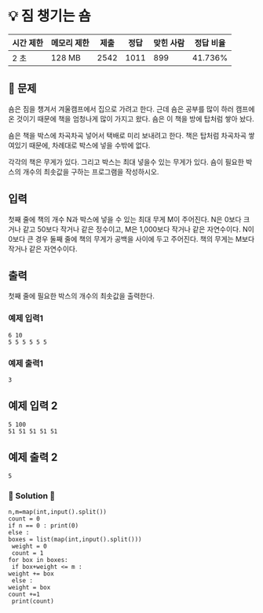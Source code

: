 # 💡 짐 챙기는 숌

| 시간 제한 | 메모리 제한 | 제출   | 정답   | 맞힌 사람 | 정답 비율   |
| ----- | ------ | ---- | ---- | ----- | ------- |
| 2 초   | 128 MB | 2542 | 1011 | 899   | 41.736% |

## 📃 문제

숌은 짐을 챙겨서 겨울캠프에서 집으로 가려고 한다. 근데 숌은 공부를 많이 하러 캠프에 온 것이기 때문에 책을 엄청나게 많이 가지고 왔다. 숌은 이 책을 방에 탑처럼 쌓아 놨다.

숌은 책을 박스에 차곡차곡 넣어서 택배로 미리 보내려고 한다. 책은 탑처럼 차곡차곡 쌓여있기 때문에, 차례대로 박스에 넣을 수밖에 없다.

각각의 책은 무게가 있다. 그리고 박스는 최대 넣을수 있는 무게가 있다. 숌이 필요한 박스의 개수의 최솟값을 구하는 프로그램을 작성하시오.

## 입력

첫째 줄에 책의 개수 N과 박스에 넣을 수 있는 최대 무게 M이 주어진다. N은 0보다 크거나 같고 50보다 작거나 같은 정수이고, M은 1,000보다 작거나 같은 자연수이다. N이 0보다 큰 경우 둘째 줄에 책의 무게가 공백을 사이에 두고 주어진다. 책의 무게는 M보다 작거나 같은 자연수이다.

## 출력

첫째 줄에 필요한 박스의 개수의 최솟값을 출력한다.

### 예제 입력1

``` 
6 10
5 5 5 5 5 5
```

### 예제 출력1

``` 
3
```

## 예제 입력 2

```
5 100
51 51 51 51 51
```

## 예제 출력 2

```
5
```





### 🔑 Solution 🔑

```
n,m=map(int,input().split())
count = 0
if n == 0 : print(0)
else : 
boxes = list(map(int,input().split()))
 weight = 0
 count = 1 
for box in boxes:  
 if box+weight <= m : 
weight += box
 else : 
weight = box 
count +=1
 print(count)
```
